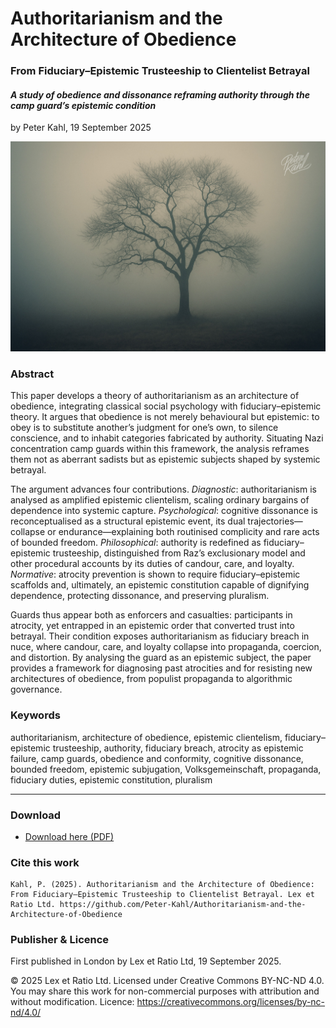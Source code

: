 # Authoritarianism and the Architecture of Obedience

### From Fiduciary–Epistemic Trusteeship to Clientelist Betrayal

#### _A study of obedience and dissonance reframing authority through the camp guard’s epistemic condition_

by Peter Kahl, 19 September 2025

![alt text](https://github.com/Peter-Kahl/Atrocity-as-Epistemic-Failure/blob/main/atrocity.jpg?raw=true)

### Abstract

This paper develops a theory of authoritarianism as an architecture of obedience, integrating classical social psychology with fiduciary–epistemic theory. It argues that obedience is not merely behavioural but epistemic: to obey is to substitute another’s judgment for one’s own, to silence conscience, and to inhabit categories fabricated by authority. Situating Nazi concentration camp guards within this framework, the analysis reframes them not as aberrant sadists but as epistemic subjects shaped by systemic betrayal.

The argument advances four contributions. _Diagnostic_: authoritarianism is analysed as amplified epistemic clientelism, scaling ordinary bargains of dependence into systemic capture. _Psychological_: cognitive dissonance is reconceptualised as a structural epistemic event, its dual trajectories—collapse or endurance—explaining both routinised complicity and rare acts of bounded freedom. _Philosophical_: authority is redefined as fiduciary–epistemic trusteeship, distinguished from Raz’s exclusionary model and other procedural accounts by its duties of candour, care, and loyalty. _Normative_: atrocity prevention is shown to require fiduciary–epistemic scaffolds and, ultimately, an epistemic constitution capable of dignifying dependence, protecting dissonance, and preserving pluralism.

Guards thus appear both as enforcers and casualties: participants in atrocity, yet entrapped in an epistemic order that converted trust into betrayal. Their condition exposes authoritarianism as fiduciary breach in nuce, where candour, care, and loyalty collapse into propaganda, coercion, and distortion. By analysing the guard as an epistemic subject, the paper provides a framework for diagnosing past atrocities and for resisting new architectures of obedience, from populist propaganda to algorithmic governance.

### Keywords

authoritarianism, architecture of obedience, epistemic clientelism, fiduciary–epistemic trusteeship, authority, fiduciary breach, atrocity as epistemic failure, camp guards, obedience and conformity, cognitive dissonance, bounded freedom, epistemic subjugation, Volksgemeinschaft, propaganda, fiduciary duties, epistemic constitution, pluralism

---

### Download

- [Download here (PDF)](https://raw.githubusercontent.com/Peter-Kahl/Atrocity-as-Epistemic-Failure/master/Kahl_P_Authoritarianism_and_the_Architecture_of_Obedience_2025-09-19.pdf)

### Cite this work

```
Kahl, P. (2025). Authoritarianism and the Architecture of Obedience: From Fiduciary–Epistemic Trusteeship to Clientelist Betrayal. Lex et Ratio Ltd. https://github.com/Peter-Kahl/Authoritarianism-and-the-Architecture-of-Obedience
```

### Publisher & Licence

First published in London by Lex et Ratio Ltd, 19 September 2025.

© 2025 Lex et Ratio Ltd. Licensed under Creative Commons BY-NC-ND 4.0.\
You may share this work for non-commercial purposes with attribution and without modification. Licence: https://creativecommons.org/licenses/by-nc-nd/4.0/